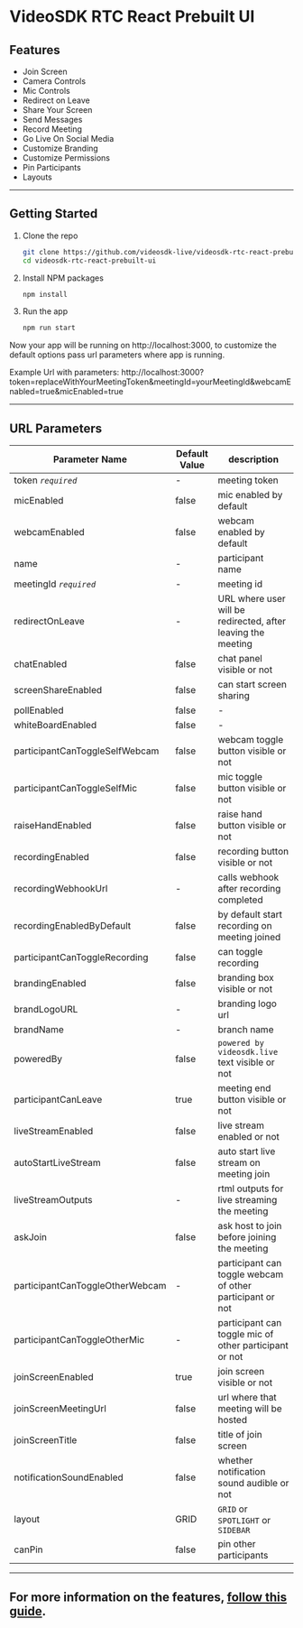 # VideoSDK RTC React Prebuilt UI

## Features

- Join Screen
- Camera Controls
- Mic Controls
- Redirect on Leave
- Share Your Screen
- Send Messages
- Record Meeting
- Go Live On Social Media
- Customize Branding
- Customize Permissions
- Pin Participants
- Layouts

---

## Getting Started

1. Clone the repo

   ```sh
   git clone https://github.com/videosdk-live/videosdk-rtc-react-prebuilt-ui.git
   cd videosdk-rtc-react-prebuilt-ui
   ```

2. Install NPM packages

   ```sh
   npm install
   ```

3. Run the app

   ```sh
   npm run start
   ```

Now your app will be running on http://localhost:3000, to customize the default options pass url parameters where app is running.

Example Url with parameters: http://localhost:3000?token=replaceWithYourMeetingToken&meetingId=yourMeetingId&webcamEnabled=true&micEnabled=true

---

## URL Parameters

| Parameter Name                  | Default Value | description                                                  |
| ------------------------------- | ------------- | ------------------------------------------------------------ |
| token _`required`_              | -             | meeting token                                                |
| micEnabled                      | false         | mic enabled by default                                       |
| webcamEnabled                   | false         | webcam enabled by default                                    |
| name                            | -             | participant name                                             |
| meetingId _`required`_          | -             | meeting id                                                   |
| redirectOnLeave                 | -             | URL where user will be redirected, after leaving the meeting |
| chatEnabled                     | false         | chat panel visible or not                                    |
| screenShareEnabled              | false         | can start screen sharing                                     |
| pollEnabled                     | false         | -                                                            |
| whiteBoardEnabled               | false         | -                                                            |
| participantCanToggleSelfWebcam  | false         | webcam toggle button visible or not                          |
| participantCanToggleSelfMic     | false         | mic toggle button visible or not                             |
| raiseHandEnabled                | false         | raise hand button visible or not                             |
| recordingEnabled                | false         | recording button visible or not                              |
| recordingWebhookUrl             | -             | calls webhook after recording completed                      |
| recordingEnabledByDefault       | false         | by default start recording on meeting joined                 |
| participantCanToggleRecording   | false         | can toggle recording                                         |
| brandingEnabled                 | false         | branding box visible or not                                  |
| brandLogoURL                    | -             | branding logo url                                            |
| brandName                       | -             | branch name                                                  |
| poweredBy                       | false         | `powered by videosdk.live` text visible or not               |
| participantCanLeave             | true          | meeting end button visible or not                            |
| liveStreamEnabled               | false         | live stream enabled or not                                   |
| autoStartLiveStream             | false         | auto start live stream on meeting join                       |
| liveStreamOutputs               | -             | rtml outputs for live streaming the meeting                  |
| askJoin                         | false         | ask host to join before joining the meeting                  |
| participantCanToggleOtherWebcam | -             | participant can toggle webcam of other participant or not    |
| participantCanToggleOtherMic    | -             | participant can toggle mic of other participant or not       |
| joinScreenEnabled               | true          | join screen visible or not                                   |
| joinScreenMeetingUrl            | false         | url where that meeting will be hosted                        |
| joinScreenTitle                 | false         | title of join screen                                         |
| notificationSoundEnabled        | false         | whether notification sound audible or not                    |
| layout                          | GRID          | `GRID` or `SPOTLIGHT` or `SIDEBAR`                           |
| canPin                          | false         | pin other participants                                       |

---

## For more information on the features, [follow this guide](https://docs.videosdk.live/docs/guide/prebuilt-video-and-audio-calling/getting-started).
